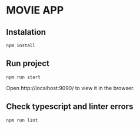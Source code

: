 # MOVIE APP

## Instalation

`npm install`

## Run project

`npm run start`

Open http://localhost:9090/ to view it in the browser.

## Check typescript and linter errors

`npm run lint`
